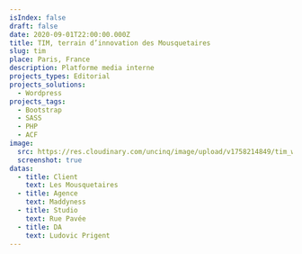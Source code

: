 ```yaml
---
isIndex: false
draft: false
date: 2020-09-01T22:00:00.000Z
title: TIM, terrain d’innovation des Mousquetaires
slug: tim
place: Paris, France
description: Platforme media interne
projects_types: Editorial
projects_solutions:
  - Wordpress
projects_tags:
  - Bootstrap
  - SASS
  - PHP
  - ACF
image:
  src: https://res.cloudinary.com/uncinq/image/upload/v1758214849/tim_wzgmxx.png
  screenshot: true
datas:
  - title: Client
    text: Les Mousquetaires
  - title: Agence
    text: Maddyness
  - title: Studio
    text: Rue Pavée
  - title: DA
    text: Ludovic Prigent
---
```


